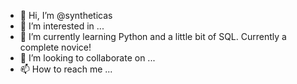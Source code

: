 - 👋 Hi, I’m @syntheticas
- 👀 I’m interested in ...
- 🌱 I’m currently learning Python and a little bit of SQL. Currently a complete novice!
- 💞️ I’m looking to collaborate on ...
- 📫 How to reach me ...

<!---
syntheticas/syntheticas is a ✨ special ✨ repository because its `README.md` (this file) appears on your GitHub profile.
You can click the Preview link to take a look at your changes.
--->
